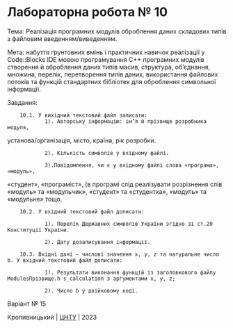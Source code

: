 ﻿# Лабораторна робота № 10

Тема: Реалізація програмних модулів оброблення даних складових типів з файловим введенням/виведенням.

Мета: набуття ґрунтовних вмінь і практичних навичок реалізації y Code::Blocks
IDE мовою програмування С++ програмних модулів створення й оброблення даних
типів масив, структура, об’єднання, множина, перелік, перетворення типів даних,
використання файлових потоків та функцій стандартних бібліотек для оброблення
символьної інформації.

Завдання: 
			
		10.1. У вихідний текстовий файл записати: 
				1). Авторську інформацію: ім’я й прізвище розробника модуля,
установа/організація, місто, країна, рік розробки.

				2). Кількість символів у вхідному файлі.
				
				3).Повідомлення, чи є у вхідному файлі слова «програма», «модуль»,
«студент», «програміст», (в програмі слід реалізувати розрізнення слів
«модуль» та «модульчик», «студент» та «студентка», «модуль» та
«модульне» тощо. 

		10.2. У вхідний текстовий файл дописати: 
				
				1). Перелік Державних символів України згідно зі ст.20 Конституції України.
				
				2). Дату дозаписування інформації.
				
		10.3. Вхідні дані – числові значення x, y, z та натуральне число b. У вхідний текстовий файл дописати:
				
				1). Результати виконання функцій із заголовкового файлу ModulesПрізвище.h s_calculation з аргументами x, y, z;
				
				2). Число b у двійковому коді.
				
Варіант № 15

Кропивницький | <a href="http://www.kntu.kr.ua/">ЦНТУ</a> | 2023